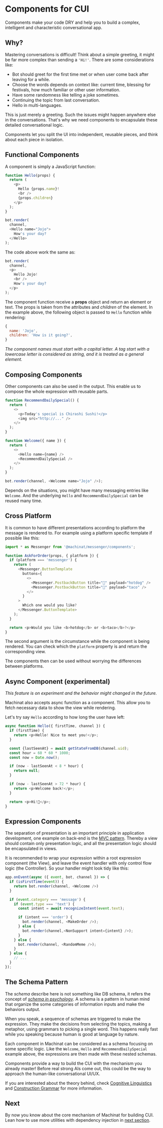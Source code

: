 # Components for CUI

Components make your code DRY and help you to build a complex, intelligent and characteristic conversational app.

## Why?

Mastering conversations is difficult! Think about a simple greeting, it might be far more complex than sending a `'Hi!'`. There are some considerations like:

- Bot should greet for the first time met or when user come back after leaving for a while.
- Choose the words depends on context like: current time, blessing for festivals, how much familiar or other user information.
- Have some randomness like telling a joke sometimes.
- Continuing the topic from last conversation.
- Hello in multi-languages.

This is just merely a greeting. Such the issues might happen anywhere else in the conversations. That's why we need components to encapsulate these detailed conversational logic.

Components let you split the UI into independent, reusable pieces, and think about each piece in isolation.

## Functional Components

A component is simply a JavaScript function:

```js
function Hello(props) {
  return (
    <p>
      Hello {props.name}!
      <br />
      {props.children}
    </p>
  );
}

bot.render(
  channel,
  <Hello name="Jojo">
    How's your day?
  </Hello>
);
```

The code above work the same as:

```js
bot.render(
  channel,
  <p>
    Hello Jojo!
    <br />
    How's your day?
  </p>
);
```

The component function receive a **props** object and return an element or text. The props is taken from the attributes and _children_ of the element. In the example above, the following object is passed to `Hello` function while rendering:

```js
{
  name: 'Jojo',
  children: 'How is it going?',
}
```

_The component names must start with a capital letter. A tag start with a lowercase letter is considered as string, and it is treated as a general element._

## Composing Components

Other components can also be used in the output. This enable us to compose the whole expression with reusable parts.

```js
function RecommendDailySpecial() {
  return (
    <>
      <p>Today's special is Chirashi Sushi!</p>
      <img src="http://..." />
    </>
  );
}

function Welcome({ name }) {
  return (
    <>
      <Hello name={name} />
      <RecommendDailySpecial />
    </>
  );
}

bot.render(channel, <Welcome name="Jojo" />);
```

Depends on the situations, you might have many messaging entries like `Welcome`. And the underlying `Hello` and `RecommendDailySpecial` can be reused many time.

## Cross Platform

It is common to have different presentations according to platform the message is rendered to. For example using a platform specific template if possible like this:

```js
import * as Messenger from '@machinat/messenger/components';

function AskForOrder(props, { platform }) {
  if (platform === 'messenger') {
    return (
      <Messenger.ButtonTemplate
        buttons={
          <>
            <Messenger.PostbackButton title="🌭" payload="hotdog" />
            <Messenger.PostbackButton title="🌮" payload="taco" />
          </>
        }
      >
        Which one would you like?
      </Messenger.ButtonTemplate>
    );
  }

  return <p>Would you like <b>hotdog</b> or <b>taco</b>?</p>
}
```

The second argument is the circumstance while the component is being rendered. You can check which the `platform` property is and return the corresponding view.

The components then can be used without worrying the differences between platforms.

## Async Component (experimental)

_This feature is on experiment and the behavior might changed in the future._

Machinat also accepts async function as a component. This allow you to fetch necessary data to show the view while rendering.

Let's try say `Hello` according to how long the user have left:

```js
async function Hello({ firstTime, channel }) {
  if (firstTime) {
    return <p>Hello! Nice to meet you!</p>;
  }

  const {lastSeenAt} = await getStateFromDB(channel.uid);
  const hour = 60 * 60 * 1000;
  const now = Date.now();

  if (now - lastSeenAt < 8 * hour) {
    return null;
  }

  if (now - lastSeenAt > 72 * hour) {
    return <p>Welcome back!</p>;
  }

  return <p>Hi!👋</p>;
}
```

## Expression Components

The separation of presentation is an important principle in application development, one example on back-end is the [MVC pattern](https://en.wikipedia.org/wiki/Model%E2%80%93view%E2%80%93controller). Thereby a view should contain only presentation logic, and all the presentation logic should be encapsulated in views.

It is recommended to wrap your expression within a root expression component (the View), and leave the event handler with only control flow logic (the Controller). So your handler might look tidy like this:

```js
app.onEvent(async ({ event, bot, channel }) => {
  if (isFirstTime(event)) {
    return bot.render(channel, <Welcome />)
  }

  if (event.category === 'message') {
    if (event.type === 'text') {
      const intent = await recognizeIntent(event.text);

      if (intent === 'order') {
        bot.render(channel, <MakeOrder />);
      } else {
        bot.render(channel,<NonSupport intent={intent} />);
      }
    } else {
      bot.render(channel, <RandomMeme />);
    }
  } else {
    // ...
  }
});
```

## The Schema Pattern

The _schema_ describe here is not something like DB schema, it refers the concept of [_schema in psychology_](https://en.wikipedia.org/wiki/Schema_(psychology)). A schema is a pattern in human mind that organize the some categories of information inputs and make the behaviors output.

When you speak, a sequence of schemas are triggered to make the expression. They make the decisions from selecting the topics, making a metaphor, using grammars to picking a single word. This happens really fast while you speaking because human is good at language by nature.

Each component in Machinat can be considered as a schema focusing on some specific logic. Like the `Welcome`, `Hello` and `RecommendDailySpecial` example above, the expressions are then made with these nested schemas.

Components provide a way to build the CUI with the mechanism you already master! Before real strong AIs come out, this could be the way to approach the human-like conversational UI/UX.

If you are interested about the theory behind, check [Cognitive Linguistics](https://en.wikipedia.org/wiki/Cognitive_linguistics) and [Construction Grammar](https://en.wikipedia.org/wiki/Construction_grammar) for more information.


## Next

By now you know about the core mechanism of Machinat for building CUI. Lean how to use more utilities with dependency injection in [next section](dependency-injection.md).
